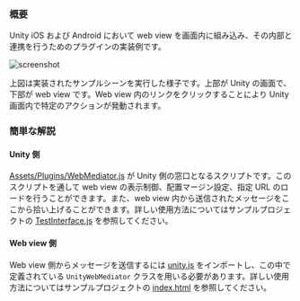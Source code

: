 ### 概要

Unity iOS および Android において web view を画面内に組み込み、その内部と連携を行うためのプラグインの実装例です。

![screenshot](https://github.com/downloads/keijiro/unity-webview-integration/IMG_0004.jpg)

上図は実装されたサンプルシーンを実行した様子です。上部が Unity の画面で、下部が web view です。Web view 内のリンクをクリックすることにより Unity 画面内で特定のアクションが発動されます。

### 簡単な解説

#### Unity 側

[Assets/Plugins/WebMediator.js](https://github.com/keijiro/unity-webview-integration/blob/master/unity/Assets/Plugins/WebMediator.js) が Unity 側の窓口となるスクリプトです。このスクリプトを通して web view の表示制御、配置マージン設定、指定 URL のロードを行うことができます。また、web view 内から送信されたメッセージをここから拾い上げることができます。詳しい使用方法についてはサンプルプロジェクトの [TestInterface.js](https://github.com/keijiro/unity-webview-integration/blob/master/unity/Assets/Scripts/TestInterface.js) を参照してください。

#### Web view 側

Web view 側からメッセージを送信するには [unity.js](https://github.com/keijiro/unity-webview-integration/blob/gh-pages/unity.js) をインポートし、この中で定義されている `UnityWebMediator` クラスを用いる必要があります。詳しい使用方法についてはサンプルプロジェクトの [index.html](https://github.com/keijiro/unity-webview-integration/blob/gh-pages/index.html) を参照してください。
